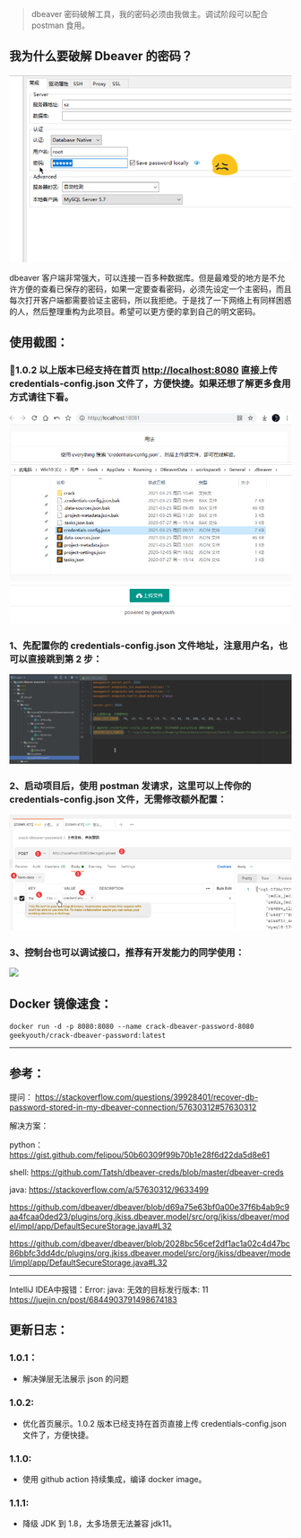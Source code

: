 > dbeaver 密码破解工具，我的密码必须由我做主。调试阶段可以配合 postman 食用。

## 我为什么要破解 Dbeaver 的密码？
![](.pic/fuck.png)

dbeaver 客户端非常强大，可以连接一百多种数据库。但是最难受的地方是不允许方便的查看已保存的密码，如果一定要查看密码，必须先设定一个主密码，而且每次打开客户端都需要验证主密码，所以我拒绝。于是找了一下网络上有同样困惑的人，然后整理重构为此项目。希望可以更方便的拿到自己的明文密码。

## 使用截图：

### 🎀1.0.2 以上版本已经支持在首页 <http://localhost:8080> 直接上传 credentials-config.json 文件了，方便快捷。如果还想了解更多食用方式请往下看。

![home](.pic/home.png)

### 1、先配置你的 credentials-config.json 文件地址，注意用户名，也可以直接跳到第 2 步：
![](.pic/1-配置.png)

### 2、启动项目后，使用 postman 发请求，这里可以上传你的 credentials-config.json 文件，无需修改额外配置：
![](.pic/1-postman%20自定义上传.png)

### 3、控制台也可以调试接口，推荐有开发能力的同学使用：
![](.pic/2-请求.png)

## Docker 镜像速食：
```
docker run -d -p 8080:8080 --name crack-dbeaver-password-8080 geekyouth/crack-dbeaver-password:latest
```

---
## 参考：

提问： <https://stackoverflow.com/questions/39928401/recover-db-password-stored-in-my-dbeaver-connection/57630312#57630312>

解决方案：

python：  
<https://gist.github.com/felipou/50b60309f99b70b1e28f6d22da5d8e61>

shell:
<https://github.com/Tatsh/dbeaver-creds/blob/master/dbeaver-creds>

java:
<https://stackoverflow.com/a/57630312/9633499>

<https://github.com/dbeaver/dbeaver/blob/d69a75e63bf0a00e37f6b4ab9c9aa4fcaa0ded23/plugins/org.jkiss.dbeaver.model/src/org/jkiss/dbeaver/model/impl/app/DefaultSecureStorage.java#L32>

<https://github.com/dbeaver/dbeaver/blob/2028bc56cef2df1ac1a02c4d47bc86bbfc3dd4dc/plugins/org.jkiss.dbeaver.model/src/org/jkiss/dbeaver/model/impl/app/DefaultSecureStorage.java#L32>

---
IntelliJ IDEA中报错：Error: java: 无效的目标发行版本: 11
<https://juejin.cn/post/6844903791498674183>

## 更新日志：
### 1.0.1：
- 解决弹层无法展示 json 的问题 

### 1.0.2:
- 优化首页展示。1.0.2 版本已经支持在首页直接上传 credentials-config.json 文件了，方便快捷。

### 1.1.0:
- 使用 github action 持续集成，编译 docker image。

### 1.1.1:
- 降级 JDK 到 1.8，太多场景无法兼容 jdk11。